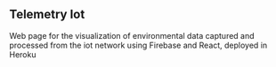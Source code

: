 
## Telemetry Iot

Web page for the visualization of environmental data captured and processed from the iot network using Firebase and React, deployed in Heroku